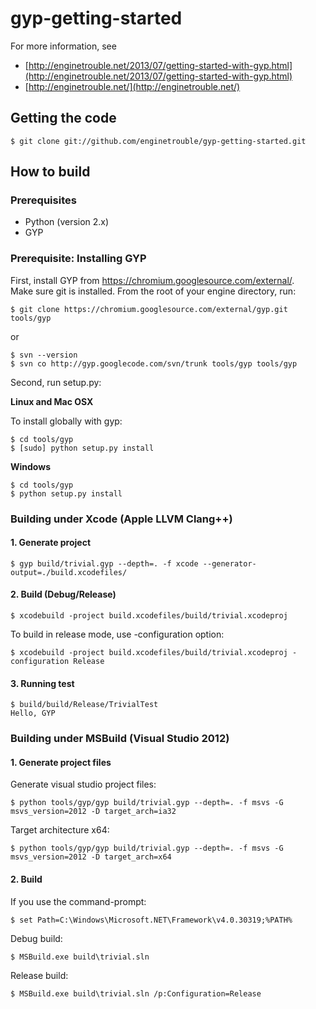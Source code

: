 gyp-getting-started
===================

For more information, see  

* [http://enginetrouble.net/2013/07/getting-started-with-gyp.html](http://enginetrouble.net/2013/07/getting-started-with-gyp.html)  
* [http://enginetrouble.net/](http://enginetrouble.net/)  

## Getting the code

```
$ git clone git://github.com/enginetrouble/gyp-getting-started.git
```

## How to build

### Prerequisites

* Python (version 2.x)
* GYP

### Prerequisite: Installing GYP

First, install GYP from https://chromium.googlesource.com/external/.  
Make sure git is installed.
From the root of your engine directory, run:  
```
$ git clone https://chromium.googlesource.com/external/gyp.git tools/gyp
```

or

```
$ svn --version
$ svn co http://gyp.googlecode.com/svn/trunk tools/gyp tools/gyp
```  

Second, run setup.py:

**Linux and Mac OSX**

To install globally with gyp:

```
$ cd tools/gyp
$ [sudo] python setup.py install
```

**Windows**

```
$ cd tools/gyp
$ python setup.py install
```

### Building under Xcode (Apple LLVM Clang++)

#### 1. Generate project

```
$ gyp build/trivial.gyp --depth=. -f xcode --generator-output=./build.xcodefiles/
```

#### 2. Build (Debug/Release)

```
$ xcodebuild -project build.xcodefiles/build/trivial.xcodeproj
```

To build in release mode, use -configuration option:

```
$ xcodebuild -project build.xcodefiles/build/trivial.xcodeproj -configuration Release
```

#### 3. Running test

```
$ build/build/Release/TrivialTest 
Hello, GYP
```

### Building under MSBuild (Visual Studio 2012)

#### 1. Generate project files

Generate visual studio project files: 

```
$ python tools/gyp/gyp build/trivial.gyp --depth=. -f msvs -G msvs_version=2012 -D target_arch=ia32
```

Target architecture x64:

```
$ python tools/gyp/gyp build/trivial.gyp --depth=. -f msvs -G msvs_version=2012 -D target_arch=x64
```

#### 2. Build

If you use the command-prompt:

```
$ set Path=C:\Windows\Microsoft.NET\Framework\v4.0.30319;%PATH%
```

Debug build:  

```
$ MSBuild.exe build\trivial.sln
```

Release build:  

```
$ MSBuild.exe build\trivial.sln /p:Configuration=Release
```
